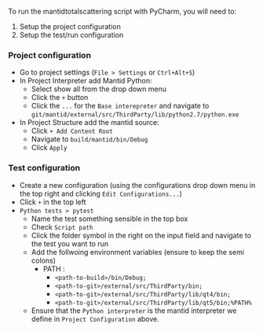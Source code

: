 To run the mantidtotalscattering script with PyCharm, you will need to:
1. Setup the project configuration
1. Setup the test/run configuration

### Project configuration
* Go to project settings (`File > Settings` or `Ctrl+Alt+S`)
* In Project Interpreter add Mantid Python:
  * Select show all from the drop down menu
  * Click the `+` button
  * Click the `...` for the `Base interepreter` and navigate to `git/mantid/external/src/ThirdParty/lib/python2.7/python.exe` 
* In Project Structure add the mantid source:
  * Click `+ Add Content Root`
  * Navigate to `build/mantid/bin/Debug`
  * Click `Apply`


### Test configuration
* Create a new configuration (using the configurations drop down menu in the top right and clicking `Edit Configurations...`) 
* Click `+` in the top left
* `Python tests > pytest`
  * Name the test something sensible in the top box
  * Check `Script path`
  * Click the folder symbol in the right on the input field and navigate to the test you want to run
  * Add the follwoing environment variables (ensure to keep the semi colons)
    * PATH : 
      * `<path-to-build>/bin/Debug;`
      * `<path-to-git>/external/src/ThirdParty/bin;`
      * `<path-to-git>/external/src/ThirdParty/lib/qt4/bin;`
      * `<path-to-git>/external/src/ThirdParty/lib/qt5/bin;%PATH%`
  * Ensure that the `Python interpreter` is the mantid interpreter we define in `Project Configuration` above.
